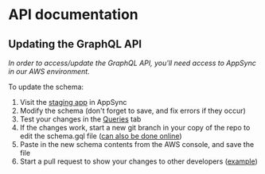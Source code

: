 # API documentation

## Updating the GraphQL API

_In order to access/update the GraphQL API, you'll need access to AppSync in our AWS environment._

To update the schema:
1. Visit the [staging app](https://console.aws.amazon.com/appsync/home?region=us-east-1#/fyjwr57bh5b2fji7ear7bwlxca/v1/schema) in AppSync
2. Modify the schema (don't forget to save, and fix errors if they occur)
3. Test your changes in the [Queries](https://console.aws.amazon.com/appsync/home?region=us-east-1#/fyjwr57bh5b2fji7ear7bwlxca/v1/queries) tab
4. If the changes work, start a new git branch in your copy of the repo to edit the schema.gql file ([can also be done online](https://github.com/rightoneducation/righton-app/edit/dev/schema.graphql))
5. Paste in the new schema contents from the AWS console, and save the file
6. Start a pull request to show your changes to other developers ([example](https://github.com/rightoneducation/righton-app/pull/107))

